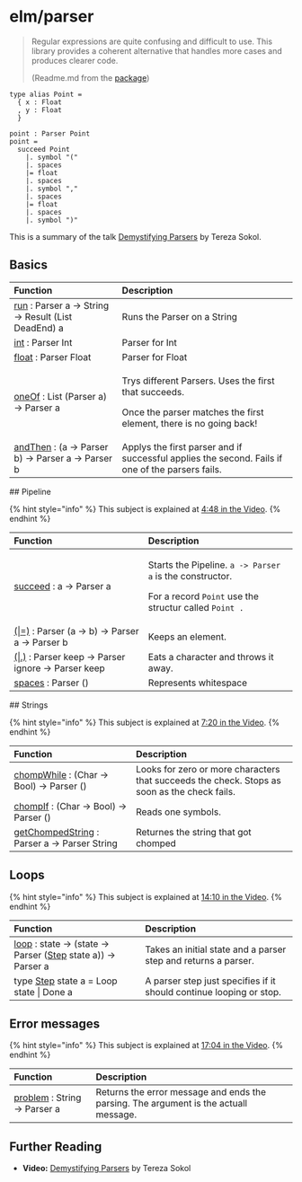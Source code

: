 # elm/parser

> Regular expressions are quite confusing and difficult to use. This library provides a coherent alternative that handles more cases and produces clearer code.
>
> \(Readme.md from the [package](https://package.elm-lang.org/packages/elm/parser/latest/)\)

```text
type alias Point =
  { x : Float
  , y : Float
  }

point : Parser Point
point =
  succeed Point
    |. symbol "("
    |. spaces
    |= float
    |. spaces
    |. symbol ","
    |. spaces
    |= float
    |. spaces
    |. symbol ")"
```

This is a summary of the talk [Demystifying Parsers](https://www.youtube.com/watch?v=M9ulswr1z0E) by Tereza Sokol.

## Basics

<table>
  <thead>
    <tr>
      <th style="text-align:left">Function</th>
      <th style="text-align:left">Description</th>
    </tr>
  </thead>
  <tbody>
    <tr>
      <td style="text-align:left"> <a href="https://package.elm-lang.org/packages/elm/parser/latest/Parser#run">run</a> :
        Parser a -&gt; String -&gt; Result (List DeadEnd) a</td>
      <td style="text-align:left">Runs the Parser on a String</td>
    </tr>
    <tr>
      <td style="text-align:left"> <a href="https://package.elm-lang.org/packages/elm/parser/latest/Parser#int">int</a> :
        Parser Int</td>
      <td style="text-align:left">Parser for Int</td>
    </tr>
    <tr>
      <td style="text-align:left"> <a href="https://package.elm-lang.org/packages/elm/parser/latest/Parser#float">float</a> :
        Parser Float</td>
      <td style="text-align:left">Parser for Float</td>
    </tr>
    <tr>
      <td style="text-align:left"> <a href="https://package.elm-lang.org/packages/elm/parser/latest/Parser#oneOf">oneOf</a> :
        List (Parser a) -&gt; Parser a</td>
      <td style="text-align:left">
        <p>Trys different Parsers. Uses the first that succeeds.</p>
        <p>Once the parser matches the first element, there is no going back!</p>
      </td>
    </tr>
    <tr>
      <td style="text-align:left"> <a href="https://package.elm-lang.org/packages/elm/parser/latest/Parser#andThen">andThen</a> :
        (a -&gt; Parser b) -&gt; Parser a -&gt; Parser b</td>
      <td style="text-align:left">Applys the first parser and if successful applies the second. Fails if
        one of the parsers fails.</td>
    </tr>
  </tbody>
</table>## Pipeline

{% hint style="info" %}
This subject is explained at [4:48 in the Video](https://youtu.be/M9ulswr1z0E?t=288).
{% endhint %}

<table>
  <thead>
    <tr>
      <th style="text-align:left">Function</th>
      <th style="text-align:left">Description</th>
    </tr>
  </thead>
  <tbody>
    <tr>
      <td style="text-align:left"> <a href="https://package.elm-lang.org/packages/elm/parser/latest/Parser#succeed">succeed</a> :
        a -&gt; Parser a</td>
      <td style="text-align:left">
        <p>Starts the Pipeline. <code>a -&gt; Parser a</code> is the constructor.</p>
        <p>For a record <code>Point</code> use the structur called <code>Point .</code>
        </p>
      </td>
    </tr>
    <tr>
      <td style="text-align:left"> <a href="https://package.elm-lang.org/packages/elm/parser/latest/Parser#(|=)">(|=)</a> :
        Parser (a -&gt; b) -&gt; Parser a -&gt; Parser b</td>
      <td style="text-align:left">Keeps an element.</td>
    </tr>
    <tr>
      <td style="text-align:left"> <a href="https://package.elm-lang.org/packages/elm/parser/latest/Parser#(|.)">(|.)</a> :
        Parser keep -&gt; Parser ignore -&gt; Parser keep</td>
      <td style="text-align:left">Eats a character and throws it away.</td>
    </tr>
    <tr>
      <td style="text-align:left"> <a href="https://package.elm-lang.org/packages/elm/parser/latest/Parser#spaces">spaces</a> :
        Parser ()</td>
      <td style="text-align:left">Represents whitespace</td>
    </tr>
  </tbody>
</table>## Strings

{% hint style="info" %}
This subject is explained at [7:20 in the Video](https://youtu.be/M9ulswr1z0E?t=440).
{% endhint %}

| Function | Description |
| :--- | :--- |
|  [chompWhile](https://package.elm-lang.org/packages/elm/parser/latest/Parser#chompWhile) : \(Char -&gt; Bool\) -&gt; Parser \(\) | Looks for zero or more characters that succeeds the check. Stops as soon as the check fails. |
|  [chompIf](https://package.elm-lang.org/packages/elm/parser/latest/Parser#chompIf) : \(Char -&gt; Bool\) -&gt; Parser \(\) | Reads one symbols. |
|  [getChompedString](https://package.elm-lang.org/packages/elm/parser/latest/Parser#getChompedString) : Parser a -&gt; Parser String | Returnes the string that got chomped |

## Loops

{% hint style="info" %}
This subject is explained at [14:10 in the Video](https://youtu.be/M9ulswr1z0E?t=440).
{% endhint %}

| Function | Description |
| :--- | :--- |
|  [loop](https://package.elm-lang.org/packages/elm/parser/latest/Parser#loop) : state -&gt; \(state -&gt; Parser \([Step](https://package.elm-lang.org/packages/elm/parser/latest/Parser#Step) state a\)\) -&gt; Parser a | Takes an initial state and a parser step and returns a parser.  |
| type [Step](https://package.elm-lang.org/packages/elm/parser/latest/Parser#Step) state a = Loop state \| Done a | A parser step just specifies if it should continue looping or stop. |

## Error messages

{% hint style="info" %}
This subject is explained at [17:04 in the Video](https://youtu.be/M9ulswr1z0E?t=1024).
{% endhint %}

| Function | Description |
| :--- | :--- |
|  [problem](https://package.elm-lang.org/packages/elm/parser/latest/Parser#problem) : String -&gt; Parser a | Returns the error message and ends the parsing. The argument is the actuall message. |

## Further Reading

* **Video:** [Demystifying Parsers](https://www.youtube.com/watch?v=M9ulswr1z0E) by Tereza Sokol


